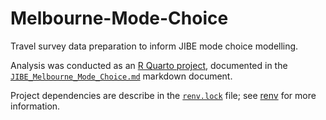 # Melbourne-Mode-Choice
Travel survey data preparation to inform JIBE mode choice modelling.

Analysis was conducted as an [R Quarto project](https://quarto.org/docs/projects/quarto-projects.html), documented in the [`JIBE_Melbourne_Mode_Choice.md`](./JIBE_Melbourne_Mode_Choice.md) markdown document.

Project dependencies are describe in the [`renv.lock`](./renv.lock) file; see [renv](https://rstudio.github.io/renv/) for more information.
